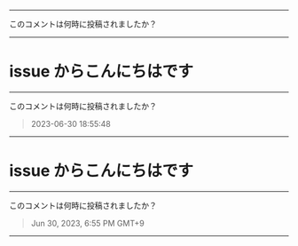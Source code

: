 

---

このコメントは何時に投稿されましたか？

---


# issue からこんにちはです


---

このコメントは何時に投稿されましたか？

> 2023-06-30 18:55:48

---


# issue からこんにちはです


---

このコメントは何時に投稿されましたか？

> Jun 30, 2023, 6:55 PM GMT+9

---

